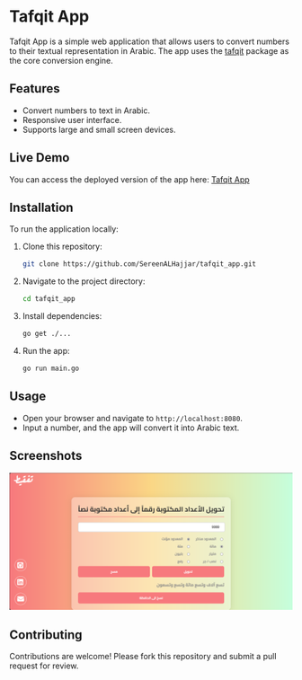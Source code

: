 # Tafqit App

Tafqit App is a simple web application that allows users to convert numbers to their textual representation in Arabic. The app uses the [tafqit](https://github.com/SereenALHajjar/tafqit) package as the core conversion engine.

## Features

- Convert numbers to text in Arabic.
- Responsive user interface.
- Supports large and small screen devices.

## Live Demo

You can access the deployed version of the app here: [Tafqit App](https://tafqitapp-production.up.railway.app/static/)

## Installation

To run the application locally:

1. Clone this repository:

    ```bash
    git clone https://github.com/SereenALHajjar/tafqit_app.git
    ```

2. Navigate to the project directory:

    ```bash
    cd tafqit_app
    ```

3. Install dependencies:

    ```bash
    go get ./...
    ```

4. Run the app:

    ```bash
    go run main.go
    ```

## Usage

- Open your browser and navigate to `http://localhost:8080`.
- Input a number, and the app will convert it into Arabic text.

## Screenshots

![Tafqit App Screenshot](tafqit.png)
## Contributing

Contributions are welcome! Please fork this repository and submit a pull request for review.

